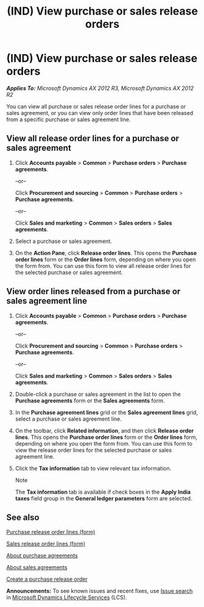 ﻿---
title: (IND) View purchase or sales release orders
TOCTitle: (IND) View purchase or sales release orders
ms:assetid: 0277eb4f-3031-4ad1-b199-c2b4ac1322f3
ms:mtpsurl: https://technet.microsoft.com/en-us/library/JJ664433(v=AX.60)
ms:contentKeyID: 49385523
ms.date: 04/18/2014
mtps_version: v=AX.60
f1_keywords:
- purchase
- (IND)
- India
- sales release order
---

# (IND) View purchase or sales release orders 


_**Applies To:** Microsoft Dynamics AX 2012 R3, Microsoft Dynamics AX 2012 R2_

You can view all purchase or sales release order lines for a purchase or sales agreement, or you can view only order lines that have been released from a specific purchase or sales agreement line.

## View all release order lines for a purchase or sales agreement

1.  Click **Accounts payable** \> **Common** \> **Purchase orders** \> **Purchase agreements**.
    
    –or–
    
    Click **Procurement and sourcing** \> **Common** \> **Purchase orders** \> **Purchase agreements**.
    
    –or–
    
    Click **Sales and marketing** \> **Common** \> **Sales orders** \> **Sales agreements**.

2.  Select a purchase or sales agreement.

3.  On the **Action Pane**, click **Release order lines**. This opens the **Purchase order lines** form or the **Order lines** form, depending on where you open the form from. You can use this form to view all release order lines for the selected purchase or sales agreement.

## View order lines released from a purchase or sales agreement line

1.  Click **Accounts payable** \> **Common** \> **Purchase orders** \> **Purchase agreements**.
    
    –or–
    
    Click **Procurement and sourcing** \> **Common** \> **Purchase orders** \> **Purchase agreements**.
    
    –or–
    
    Click **Sales and marketing** \> **Common** \> **Sales orders** \> **Sales agreements**.

2.  Double-click a purchase or sales agreement in the list to open the **Purchase agreements** form or the **Sales agreements** form.

3.  In the **Purchase agreement lines** grid or the **Sales agreement lines** grid, select a purchase or sales agreement line.

4.  On the toolbar, click **Related information**, and then click **Release order lines**. This opens the **Purchase order lines** form or the **Order lines** form, depending on where you open the form from. You can use this form to view the release order lines for the selected purchase or sales agreement line.

5.  Click the **Tax information** tab to view relevant tax information.
    

    > [!NOTE]
    > <P>The <STRONG>Tax information</STRONG> tab is available if check boxes in the <STRONG>Apply India taxes</STRONG> field group in the <STRONG>General ledger parameters</STRONG> form are selected.</P>



## See also

[Purchase release order lines (form)](https://technet.microsoft.com/en-us/library/aa617487\(v=ax.60\))

[Sales release order lines (form)](https://technet.microsoft.com/en-us/library/aa634845\(v=ax.60\))

[About purchase agreements](about-purchase-agreements.md)

[About sales agreements](about-sales-agreements.md)

[Create a purchase release order](create-a-purchase-release-order.md)

  
**Announcements:** To see known issues and recent fixes, use [Issue search](http://go.microsoft.com/fwlink/?linkid=389258) in [Microsoft Dynamics Lifecycle Services](http://go.microsoft.com/fwlink/?linkid=306505) (LCS).

